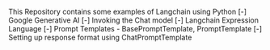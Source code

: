 This Repository contains some examples of Langchain using Python
[-] Google Generative AI
[-] Invoking the Chat model
[-] Langchain Expression Language
[-] Prompt Templates - BasePromptTemplate, PromptTemplate
[-] Setting up response format using ChatPromptTemplate
